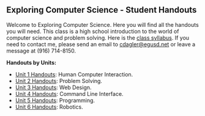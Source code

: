 ## Exploring Computer Science - Student Handouts

Welcome to Exploring Computer Science. Here you will find all the handouts you will need. This class is a high school introduction to the world of computer science and problem solving. Here is the [class syllabus](./syllibus_ecs.pdf). If you need to contact me, please send an email to <cdagler@egusd.net> or leave a message at (916) 714-8150.

**Handouts by Units:**
* [Unit 1 Handouts](./01_Humman_Computer_Interaction/readme.md): Human Computer Interaction.
* [Unit 2 Handouts](./02_Problem_Solving/readme.md): Problem Solving.
* [Unit 3 Handouts](./03_Web_Design/readme.md): Web Design.
* [Unit 4 Handouts](./04_Command_Line_Interface/readme.md): Command Line Interface.
* [Unit 5 Handouts](./05_Programming/readme.md): Programming.
* [Unit 6 Handouts](./06_Robotics/readme.md): Robotics.
